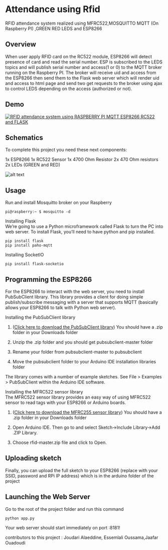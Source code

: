 # Attendance using Rfid
RFID attendance system realized using MFRC522,MOSQUITTO MQTT (On Raspberry PI) ,GREEN RED LEDS and ESP8266 


## Overview

When user apply RFID card on the RC522 module, ESP8266 will detect presence of card and read the serial number. ESP is subscribed to the LEDS topics and will publish serial number and access(1 or 0) to the MQTT broker running on the Raspberry PI. The broker will receive uid and access from the ESP8266 then send them to the Flask web server which will render uid and access to html page and send two get requests to the broker using ajax to control LEDS depending on the access (authorized or not).

## Demo

[![RFID attendance system using RASPBERRY PI MQTT ESP8266 RC522 and FLASK](http://i3.ytimg.com/vi/HSq7vPbVM2U/maxresdefault.jpg)](https://youtu.be/HSq7vPbVM2U)

## Schematics
To complete this project you need these next components:

1x ESP8266 
1x RC522 Sensor 
1x 4700 Ohm Resistor
2x 470 Ohm resistors
2x LEDs (GREEN and RED)

![alt text](https://github.com/walidzbiri/attendancerfid/blob/master/Capture.PNG)

## Usage

Run and install Mosquitto broker on your Raspberry

```
pi@raspberry:~ $ mosquitto -d
```

Installing Flask\
We’re going to use a Python microframework called Flask to turn the PC into web server.
To install Flask, you’ll need to have python and pip installed.

```
pip install flask
pip install paho-mqtt
```

Installing SocketIO

```
pip install flask-socketio
```

## Programming the ESP8266

For the ESP8266 to interact with the web server, you need to install PubSubClient library. This library provides a client for doing simple publish/subscribe messaging with a server that supports MQTT (basically allows your ESP8266 to talk with Python web server).

Installing the PubSubClient library
1) ([Click here to download the PubSubClient library](https://github.com/knolleary/pubsubclient/archive/master.zip)) You should have a .zip folder in your Downloads folder

2) Unzip the .zip folder and you should get pubsubclient-master folder

3) Rename your folder from pubsubclient-master to pubsubclient

4) Move the pubsubclient folder to your Arduino IDE installation libraries folder

The library comes with a number of example sketches. See File > Examples > PubSubClient within the Arduino IDE software.

Installing the MFRC522 sensor library\
The MFRC522 sensor library provides an easy way of using MFRC522 sensor to read tags with your ESP8266 or Arduino boards.

1)  ([Click here to download the MFRC255 sensor library](https://github.com/miguelbalboa/rfid)) You should have a .zip folder in your Downloads folder

2) Open Arduino IDE. Then go to and select Sketch->Include Library->Add .ZIP Library.

3) Choose rfid-master.zip file and click to Open.

## Uploading sketch
Finally, you can upload the full sketch to your ESP8266 (replace with your SSID, password and RPi IP address) which is in the arduino folder of the project


## Launching the Web Server
Go to the root of the project folder and run this command
```
python app.py
```
Your web server should start immediately on port :8181!


contributors to this project : Joudari Alaeddine, Essemlali Oussama,Jaafar Ouadoudi

